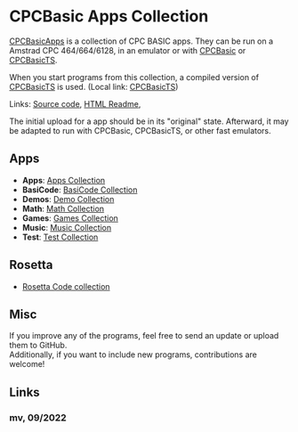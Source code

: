 # CPCBasic Apps Collection

[CPCBasicApps](https://benchmarko.github.io/CPCBasicApps/) is a collection of CPC BASIC apps.
They can be run on a Amstrad CPC 464/664/6128, in an emulator or with
[CPCBasic](https://benchmarko.github.io/CPCBasic/) or
[CPCBasicTS](https://benchmarko.github.io/CPCBasicTS/).

When you start programs from this collection, a compiled version of [CPCBasicTS](https://benchmarko.github.io/CPCBasicApps/dist/index.html) is used.
(Local link: [CPCBasicTS](./dist/index.html))

Links:
[Source code](https://github.com/benchmarko/CPCBasicApps/),
[HTML Readme](https://github.com/benchmarko/CPCBasicApps/#readme),

The initial upload for a app should be in its "original" state.
Afterward, it may be adapted to run with CPCBasic, CPCBasicTS, or other fast emulators.

## Apps

- **Apps**: [Apps Collection](./apps/apps/README.md)
- **BasiCode**: [BasiCode Collection](./apps/basicode/README.md)
- **Demos**: [Demo Collection](./apps/demo/README.md)
- **Math**: [Math Collection](./apps/math/README.md)
- **Games**: [Games Collection](./apps/games/README.md)
- **Music**: [Music Collection](./apps/music/README.md)
- **Test**: [Test Collection](./apps/test/README.md)

## Rosetta

- [Rosetta Code collection](./rosetta/README.md)

## Misc

If you improve any of the programs, feel free to send an update or upload them to GitHub.  
Additionally, if you want to include new programs, contributions are welcome!

## Links

### **mv, 09/2022**
